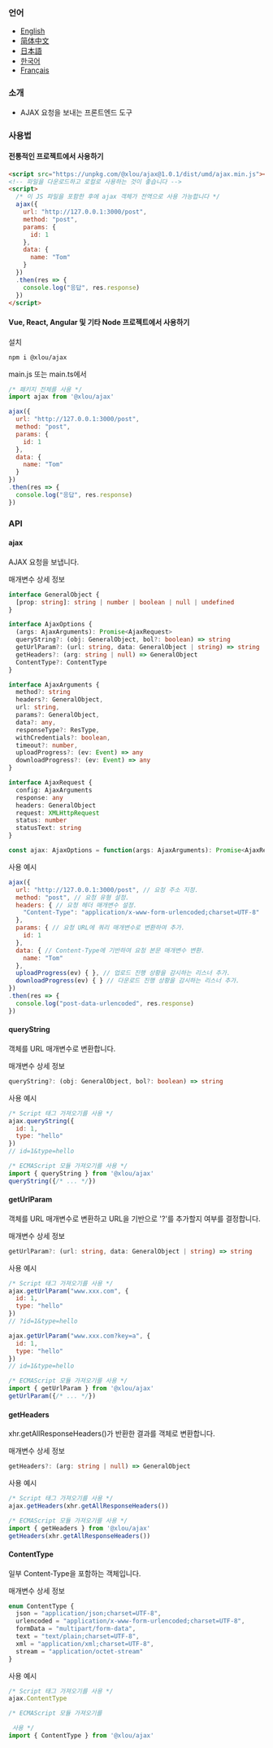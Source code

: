 ### 언어

* [English](https://github.com/omlou/ajax#readme)
* [简体中文](https://github.com/omlou/ajax/blob/master/public/md/readme-zh.md)
* [日本語](https://github.com/omlou/ajax/blob/master/public/md/readme-ja.md)
* [한국어](https://github.com/omlou/ajax/blob/master/public/md/readme-ko.md)
* [Français](https://github.com/omlou/ajax/blob/master/public/md/readme-fr.md)

### 소개

* AJAX 요청을 보내는 프론트엔드 도구

### 사용법

#### 전통적인 프로젝트에서 사용하기

```html
<script src="https://unpkg.com/@xlou/ajax@1.0.1/dist/umd/ajax.min.js"></script>
<!-- 파일을 다운로드하고 로컬로 사용하는 것이 좋습니다 -->
<script>
  /* 이 JS 파일을 포함한 후에 ajax 객체가 전역으로 사용 가능합니다 */
  ajax({
    url: "http://127.0.0.1:3000/post",
    method: "post",
    params: {
      id: 1
    },
    data: {
      name: "Tom"
    }
  })
  .then(res => {
    console.log("응답", res.response)
  })
</script>
```

#### Vue, React, Angular 및 기타 Node 프로젝트에서 사용하기

설치

```bash
npm i @xlou/ajax
```

main.js 또는 main.ts에서

```javascript
/* 패키지 전체를 사용 */
import ajax from '@xlou/ajax'

ajax({
  url: "http://127.0.0.1:3000/post",
  method: "post",
  params: {
    id: 1
  },
  data: {
    name: "Tom"
  }
})
.then(res => {
  console.log("응답", res.response)
})
```

### API

#### ajax

AJAX 요청을 보냅니다.

매개변수 상세 정보

```typescript
interface GeneralObject {
  [prop: string]: string | number | boolean | null | undefined
}

interface AjaxOptions {
  (args: AjaxArguments): Promise<AjaxRequest>
  queryString?: (obj: GeneralObject, bol?: boolean) => string
  getUrlParam?: (url: string, data: GeneralObject | string) => string
  getHeaders?: (arg: string | null) => GeneralObject
  ContentType?: ContentType
}

interface AjaxArguments {
  method?: string
  headers?: GeneralObject,
  url: string,
  params?: GeneralObject,
  data?: any,
  responseType?: ResType,
  withCredentials?: boolean,
  timeout?: number,
  uploadProgress?: (ev: Event) => any
  downloadProgress?: (ev: Event) => any
}

interface AjaxRequest {
  config: AjaxArguments
  response: any
  headers: GeneralObject
  request: XMLHttpRequest
  status: number
  statusText: string
}

const ajax: AjaxOptions = function(args: AjaxArguments): Promise<AjaxRequest>
```

사용 예시

```javascript
ajax({
  url: "http://127.0.0.1:3000/post", // 요청 주소 지정.
  method: "post", // 요청 유형 설정.
  headers: { // 요청 헤더 매개변수 설정.
    "Content-Type": "application/x-www-form-urlencoded;charset=UTF-8"
  },
  params: { // 요청 URL에 쿼리 매개변수로 변환하여 추가.
    id: 1
  },
  data: { // Content-Type에 기반하여 요청 본문 매개변수 변환.
    name: "Tom"
  },
  uploadProgress(ev) { }, // 업로드 진행 상황을 감시하는 리스너 추가.
  downloadProgress(ev) { } // 다운로드 진행 상황을 감시하는 리스너 추가.
})
.then(res => {
  console.log("post-data-urlencoded", res.response)
})
```

#### queryString

객체를 URL 매개변수로 변환합니다.

매개변수 상세 정보

```typescript
queryString?: (obj: GeneralObject, bol?: boolean) => string
```

사용 예시

```javascript
/* Script 태그 가져오기를 사용 */
ajax.queryString({
  id: 1,
  type: "hello"
})
// id=1&type=hello

/* ECMAScript 모듈 가져오기를 사용 */
import { queryString } from '@xlou/ajax'
queryString({/* ... */})
```

#### getUrlParam

객체를 URL 매개변수로 변환하고 URL을 기반으로 '?'를 추가할지 여부를 결정합니다.

매개변수 상세 정보

```typescript
getUrlParam?: (url: string, data: GeneralObject | string) => string
```

사용 예시

```javascript
/* Script 태그 가져오기를 사용 */
ajax.getUrlParam("www.xxx.com", {
  id: 1,
  type: "hello"
})
// ?id=1&type=hello

ajax.getUrlParam("www.xxx.com?key=a", {
  id: 1,
  type: "hello"
})
// id=1&type=hello

/* ECMAScript 모듈 가져오기를 사용 */
import { getUrlParam } from '@xlou/ajax'
getUrlParam({/* ... */})
```

#### getHeaders

xhr.getAllResponseHeaders()가 반환한 결과를 객체로 변환합니다.

매개변수 상세 정보

```typescript
getHeaders?: (arg: string | null) => GeneralObject
```

사용 예시

```javascript
/* Script 태그 가져오기를 사용 */
ajax.getHeaders(xhr.getAllResponseHeaders())

/* ECMAScript 모듈 가져오기를 사용 */
import { getHeaders } from '@xlou/ajax'
getHeaders(xhr.getAllResponseHeaders())
```

#### ContentType

일부 Content-Type을 포함하는 객체입니다.

매개변수 상세 정보

```typescript
enum ContentType {
  json = "application/json;charset=UTF-8",
  urlencoded = "application/x-www-form-urlencoded;charset=UTF-8",
  formData = "multipart/form-data",
  text = "text/plain;charset=UTF-8",
  xml = "application/xml;charset=UTF-8",
  stream = "application/octet-stream"
}
```

사용 예시

```javascript
/* Script 태그 가져오기를 사용 */
ajax.ContentType

/* ECMAScript 모듈 가져오기를

 사용 */
import { ContentType } from '@xlou/ajax'
```